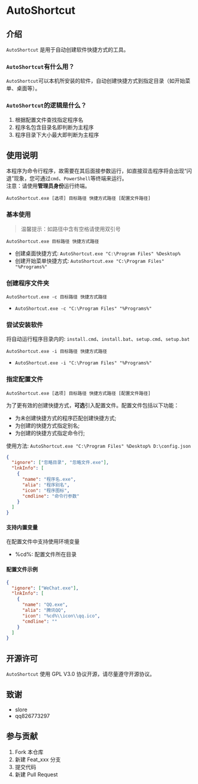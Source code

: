 # AutoShortcut

## 介绍

`AutoShortcut` 是用于自动创建软件快捷方式的工具。

### `AutoShortcut`有什么用？

`AutoShortcut`可以本机所安装的软件，自动创建快捷方式到指定目录（如开始菜单、桌面等）。

### `AutoShortcut`的逻辑是什么？

1. 根据配置文件查找指定程序名
2. 程序名包含目录名即判断为主程序
3. 程序目录下大小最大即判断为主程序

## 使用说明

本程序为命令行程序，故需要在其后面接参数运行，如直接双击程序将会出现“闪退”现象，您可通过`cmd`、`PowerShell`等终端来运行。  
注意：请使用**管理员身份**运行终端。

`AutoShortcut.exe [选项] 目标路径 快捷方式路径 [配置文件路径]`

### 基本使用

> 温馨提示：如路径中含有空格请使用双引号

`AutoShortcut.exe 目标路径 快捷方式路径`

- 创建桌面快捷方式: `AutoShortcut.exe "C:\Program Files" %Desktop%`
- 创建开始菜单快捷方式: `AutoShortcut.exe "C:\Program Files" "%Programs%"`

### 创建程序文件夹

`AutoShortcut.exe -c 目标路径 快捷方式路径`

- `AutoShortcut.exe -c "C:\Program Files" "%Programs%"`

### 尝试安装软件

将自动运行程序目录内的: `install.cmd`、`install.bat`、`setup.cmd`、`setup.bat`

`AutoShortcut.exe -i 目标路径 快捷方式路径`

- `AutoShortcut.exe -i "C:\Program Files" "%Programs%"`

### 指定配置文件

`AutoShortcut.exe [选项] 目标路径 快捷方式路径 [配置文件路径]`

为了更有效的创建快捷方式，**可选**引入配置文件。配置文件包括以下功能：

- 为未创建快捷方式的程序匹配创建快捷方式;
- 为创建的快捷方式指定别名;
- 为创建的快捷方式指定命令行;

使用方法: `AutoShortcut.exe "C:\Program Files" %Desktop% D:\config.json`

```json
{
  "ignore": ["忽略目录", "忽略文件.exe"],
  "lnkInfo": [
    {
      "name": "程序名.exe",
      "alia": "程序别名",
      "icon": "程序图标",
      "cmdline": "命令行参数"
    }
  ]
}
```

#### 支持内置变量

在配置文件中支持使用环境变量

- %cd%: 配置文件所在目录

#### 配置文件示例

```json
{
  "ignore": ["WeChat.exe"],
  "lnkInfo": [
    {
      "name": "QQ.exe",
      "alia": "腾讯QQ",
      "icon": "%cd%\\icon\\qq.ico",
      "cmdline": ""
    }
  ]
}
```

## 开源许可

`AutoShortcut` 使用 GPL V3.0 协议开源，请尽量遵守开源协议。

## 致谢

- slore
- qq826773297

## 参与贡献

1. Fork 本仓库
2. 新建 Feat_xxx 分支
3. 提交代码
4. 新建 Pull Request
